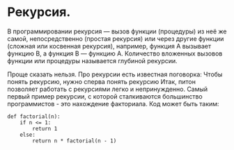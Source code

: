 # Рекурсия.

В программировании рекурсия — вызов функции (процедуры) из неё же самой, непосредственно (простая рекурсия) или через другие функции (сложная или косвенная рекурсия), например, функция A вызывает функцию B, а функция B — функцию A. Количество вложенных вызовов функции или процедуры называется глубиной рекурсии.

 Проще сказать нельзя. Про рекурсии есть известная поговорка:
Чтобы понять рекурсию, нужно сперва понять рекурсию
Итак, питон позволяет работать с рекурсиями легко и непринужденно. Самый первый пример рекурсии, с которой сталкиваются большинство программистов - это нахождение факториала. Код может быть таким:
```
def factorial(n):
    if n <= 1:
        return 1
    else:
        return n * factorial(n - 1)
```